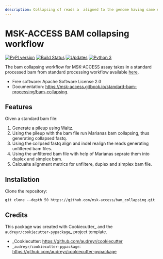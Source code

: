 ```yaml
---
description: Collapsing of reads a  aligned to the genome having same unique molecular identifier.
---
```


# MSK-ACCESS BAM collapsing workflow


[![PyPI version](https://badge.fury.io/py/process-fastq.svg)](https://badge.fury.io/py/process-fastq)
[![Build Status](https://travis-ci.org/msk-access/bam_collapsing.svg?branch=master)](https://travis-ci.org/msk-access/bam_collapsing)
[![Updates](https://pyup.io/repos/github/msk-access/bam_collapsing/shield.svg)](https://pyup.io/repos/github/msk-access/bam_collapsing/)
[![Python 3](https://pyup.io/repos/github/msk-access/bam_collapsing/python-3-shield.svg)](https://pyup.io/repos/github/msk-access/bam_collapsing/)


The bam collapsing workflow for MSK-ACCESS assay takes in a standard processed bam from standard processing workflow available [here](https://github.com/msk-access/standard_bam_processing). 


- Free software: Apache Software License 2.0
- Documentation: https://msk-access.gitbook.io/standard-bam-processing/bam-collapsing.

## Features

Given a standard bam file: 
1. Generate a pileup using Waltz.
2. Using the pileup with the bam file run Marianas bam collapsing, thus generating collapsed fastq.
3. Using the collpsed fastq align and indel realign the reads generating unfiltered bam files.
4. Using the unfiltered bam file with help of Marianas seprate them into duplex and simplex bam.
5. Calcualte alignment metrics for unfiltere, duplex and simplex bam file.

## Installation

Clone the repository:

```
git clone --depth 50 https://github.com/msk-access/bam_collapsing.git
```

## Credits

This package was created with Cookiecutter_ and the `audreyr/cookiecutter-pypackage`_ project template.

- _Cookiecutter: https://github.com/audreyr/cookiecutter
- _`audreyr/cookiecutter-pypackage`: https://github.com/audreyr/cookiecutter-pypackage
